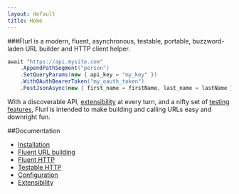 ```yaml
---
layout: default
title: Home
---
```


###Flurl is a modern, fluent, asynchronous, testable, portable, buzzword-laden URL builder and HTTP client helper.

````c#
await "https://api.mysite.com"
    .AppendPathSegment("person")
    .SetQueryParams(new { api_key = "my_key" })
    .WithOAuthBearerToken("my_oauth_token")
    .PostJsonAsync(new { first_name = firstName, last_name = lastName });
````

With a discoverable API, [extensibility](extensibility) at every turn, and a nifty set of [testing features](testable-http), Flurl is intended to make building and calling URLs easy and downright fun.

##Documentation

- [Installation](installation)
- [Fluent URL building](fluent-url)
- [Fluent HTTP](fluent-http)
- [Testable HTTP](testable-http)
- [Configuration](configuration)
- [Extensibility](extensibility)

